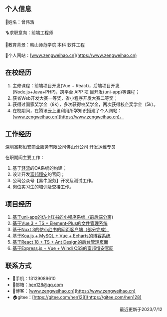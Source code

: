 

## 个人信息

👤姓名：曾伟浩

🪜求职意向：前端工程师

📖教育背景：韩山师范学院 本科 软件工程

🔗个人网站：[www.zengweihao.cn](https://www.zengweihao.cn)

## 在校经历

1. 主修课程：前端项目开发(Vue + React)，后端项目开发(Node.js+Java+PHP)，跨平台 APP 项 目开发(uni-app)等课程；
2. 获省Web开发大赛一等奖，省小程序开发大赛二等奖；
3. 获得过国家奖学金（8k），多次获得校奖学金，两次获得校企奖学金（5k）。
4. 在校期间，在腾讯云上里利用所学知识搭建了个人网站：[www.zengweihao.cn](https://www.zengweihao.cn)。

## 工作经历

深圳富邦恒安商业服务有限公司佛山分公司 开发运维专员

在职期间主要工作：

1. 基于[轻流](https://qingflow.com)的OA系统的构建；
2. 设计开发[富邦恒安](http://www.fubanghengan.com)的官网；
3. 公司公众号【易牛服务】开发及测试工作。
4. 岗位实习生的培训及交接工作。

## 项目经历

1. [基于uni-app的仿小红书的小程序系统（前后端分离)](https://gitee.com/hen128/uni-app-redbook)
2. [基于Vue 3 + TS + Element-Plus的文件管理系统](https://gitee.com/hen128/file-cloud)
3. [基于Nuxt 3的仿小红书的网页客户端（部分完成）](https://gitee.com/hen128/nuxt3-demo)
4. [基于Koa.js + MySQL + Vue + Echarts的博客系统](https://gitee.com/hen128/blog)
5. [基于React 18 + TS + Ant Design的后台管理页面](https://gitee.com/hen128/uni-app-redbook/tree/master/admin)
6. [基于Express.js + Vue + Windi CSS的富邦恒安官网](https://gitee.com/hen128/company-website)


## 联系方式

- 📱手机：13129089610
- 📮邮箱：hen128@qq.com
- 🎈博客：[www.zengweihao.cn](https://www.zengweihao.cn)
- 🏠gitee：[https://gitee.com/hen128](https://gitee.com/hen128)

<p style="text-align: right;">最近更新于2023/7/12</p>





